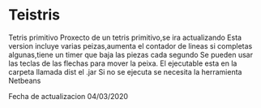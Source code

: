 # Teistris
Tetris primitivo
Proxecto de un tetris primitivo,se ira actualizando
Esta version incluye varias peizas,aumenta el contador de lineas si completas algunas,tiene un timer que baja las piezas cada segundo
Se pueden usar las teclas de las flechas para mover la peixa.
El ejecutable esta en la carpeta llamada dist el .jar
Si no se ejecuta se necesita la herramienta Netbeans

Fecha de actualizacion 04/03/2020
